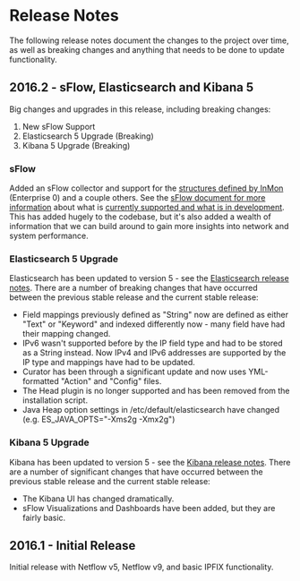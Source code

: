 # Release Notes
The following release notes document the changes to the project over time, as well as breaking changes and anything that needs to be done to update functionality.

## 2016.2 - sFlow, Elasticsearch and Kibana 5
Big changes and upgrades in this release, including breaking changes:

1. New sFlow Support
2. Elasticsearch 5 Upgrade (Breaking)
3. Kibana 5 Upgrade (Breaking)

### sFlow
Added an sFlow collector and support for the [structures defined by InMon](http://www.sflow.org/developers/structures.php) (Enterprise 0) and a couple others. See the [sFlow document for more information](sFlow.md) about what is [currently supported and what is in development](sFlow.md#flow-data). This has added hugely to the codebase, but it's also added a wealth of information that we can build around to gain more insights into network and system performance.

### Elasticsearch 5 Upgrade
Elasticsearch has been updated to version 5 - see the [Elasticsearch release notes](https://www.elastic.co/guide/en/elasticsearch/reference/current/release-notes-5.0.0.html). There are a number of breaking changes that have occurred between the previous stable release and the current stable release:

- Field mappings previously defined as "String" now are defined as either "Text" or "Keyword" and indexed differently now - many field have had their mapping changed.
- IPv6 wasn't supported before by the IP field type and had to be stored as a String instead. Now IPv4 and IPv6 addresses are supported by the IP type and mappings have had to be updated.
- Curator has been through a significant update and now uses YML-formatted "Action" and "Config" files.
- The Head plugin is no longer supported and has been removed from the installation script.
- Java Heap option settings in /etc/default/elasticsearch have changed (e.g. ES_JAVA_OPTS="-Xms2g -Xmx2g")

### Kibana 5 Upgrade
Kibana has been updated to version 5 - see the [Kibana release notes](https://www.elastic.co/guide/en/kibana/current/release-notes-5.0.0.html). There are a number of significant changes that have occurred between the previous stable release and the current stable release:

- The Kibana UI has changed dramatically.
- sFlow Visualizations and Dashboards have been added, but they are fairly basic.

## 2016.1 - Initial Release
Initial release with Netflow v5, Netflow v9, and basic IPFIX functionality.